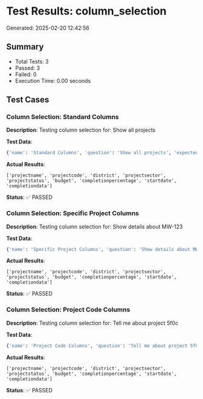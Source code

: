 # Test Results: column_selection

Generated: 2025-02-20 12:42:56

## Summary

- Total Tests: 3
- Passed: 3
- Failed: 0
- Execution Time: 0.00 seconds

## Test Cases

### Column Selection: Standard Columns

**Description**: Testing column selection for: Show all projects

**Test Data**:
```python
{'name': 'Standard Columns', 'question': 'Show all projects', 'expected_columns': ['projectname', 'projectcode', 'district', 'projectsector', 'projectstatus', 'budget', 'completionpercentage', 'startdate', 'completiondata'], 'unexpected_columns': []}
```

**Actual Results**:
```
['projectname', 'projectcode', 'district', 'projectsector', 'projectstatus', 'budget', 'completionpercentage', 'startdate', 'completiondata']
```

**Status**: ✅ PASSED

### Column Selection: Specific Project Columns

**Description**: Testing column selection for: Show details about MW-123

**Test Data**:
```python
{'name': 'Specific Project Columns', 'question': 'Show details about MW-123', 'expected_columns': ['projectname', 'projectcode', 'district', 'projectsector', 'projectstatus', 'budget', 'completionpercentage', 'startdate', 'completiondata'], 'unexpected_columns': []}
```

**Actual Results**:
```
['projectname', 'projectcode', 'district', 'projectsector', 'projectstatus', 'budget', 'completionpercentage', 'startdate', 'completiondata']
```

**Status**: ✅ PASSED

### Column Selection: Project Code Columns

**Description**: Testing column selection for: Tell me about project 5f0c

**Test Data**:
```python
{'name': 'Project Code Columns', 'question': 'Tell me about project 5f0c', 'expected_columns': ['projectname', 'projectcode', 'district', 'projectsector', 'projectstatus', 'budget', 'completionpercentage', 'startdate', 'completiondata'], 'unexpected_columns': []}
```

**Actual Results**:
```
['projectname', 'projectcode', 'district', 'projectsector', 'projectstatus', 'budget', 'completionpercentage', 'startdate', 'completiondata']
```

**Status**: ✅ PASSED

